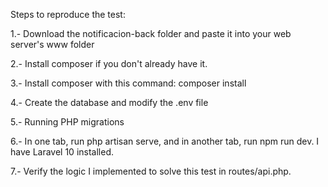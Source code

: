 Steps to reproduce the test:

1.- Download the notificacion-back folder and paste it into your web server's www folder

2.- Install composer if you don't already have it.

3.- Install composer with this command: composer install

4.- Create the database and modify the .env file

5.- Running PHP migrations

6.- In one tab, run php artisan serve, and in another tab, run npm run dev. I have Laravel 10 installed.

7.- Verify the logic I implemented to solve this test in routes/api.php.
